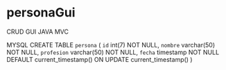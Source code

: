 # personaGui
CRUD GUI JAVA MVC


MYSQL
CREATE TABLE `persona` (
  `id` int(7) NOT NULL,
  `nombre` varchar(50) NOT NULL,
  `profesion` varchar(50) NOT NULL,
  `fecha` timestamp NOT NULL DEFAULT current_timestamp() ON UPDATE current_timestamp()
)
